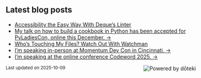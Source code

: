 ## Latest blog posts

<!-- blog start -->
- [Accessibility the Easy Way With Deque’s Linter](https://readwriterachel.com/things-i-learned/housekeeping/2025/10/04/accessibility-linter.html)
- [My talk on how to build a cookbook in Python has been accepted for PyLadiesCon, online this December. →](https://2025.conference.pyladies.com/en/)
- [Who’s Touching My Files? Watch Out With Watchman](https://readwriterachel.com/things-i-learned/2025/09/25/watchman-watch-files.html)
- [I’m speaking in-person at Momentum Dev Con in Cincinnati. →](https://momentumdevcon.com/)
- [I’m speaking at the online conference Codeword 2025. →](https://cfe.dev/events/codeword-conf-2025/)
<!-- blog end -->

<sub>Last updated on <!-- last_updated start -->2025-10-09<!-- last_updated end --></sub>
<a href="https://doteki.org"><img src="https://img.shields.io/badge/powered_by-d%C5%8Dteki-0?style=flat-square&labelColor=202b2d&color=5E936C" align="right" alt="Powered by dōteki"></a>
